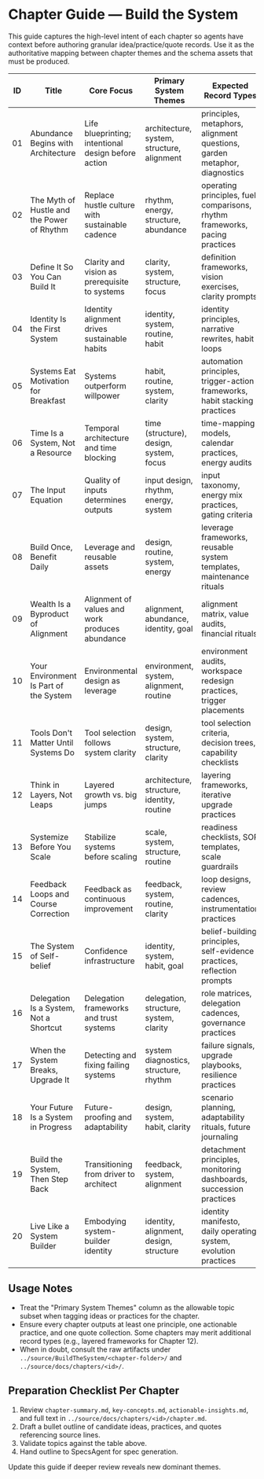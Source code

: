# Chapter Guide — Build the System

This guide captures the high-level intent of each chapter so agents have context before authoring granular idea/practice/quote records. Use it as the authoritative mapping between chapter themes and the schema assets that must be produced.

| ID | Title | Core Focus | Primary System Themes | Expected Record Types |
|----|-------|------------|-----------------------|-----------------------|
| 01 | Abundance Begins with Architecture | Life blueprinting; intentional design before action | architecture, system, structure, alignment | principles, metaphors, alignment questions, garden metaphor, diagnostics |
| 02 | The Myth of Hustle and the Power of Rhythm | Replace hustle culture with sustainable cadence | rhythm, energy, structure, abundance | operating principles, fuel comparisons, rhythm frameworks, pacing practices |
| 03 | Define It So You Can Build It | Clarity and vision as prerequisite to systems | clarity, system, structure, focus | definition frameworks, vision exercises, clarity prompts |
| 04 | Identity Is the First System | Identity alignment drives sustainable habits | identity, system, routine, habit | identity principles, narrative rewrites, habit loops |
| 05 | Systems Eat Motivation for Breakfast | Systems outperform willpower | habit, routine, system, clarity | automation principles, trigger-action frameworks, habit stacking practices |
| 06 | Time Is a System, Not a Resource | Temporal architecture and time blocking | time (structure), design, system, focus | time-mapping models, calendar practices, energy audits |
| 07 | The Input Equation | Quality of inputs determines outputs | input design, rhythm, energy, system | input taxonomy, energy mix practices, gating criteria |
| 08 | Build Once, Benefit Daily | Leverage and reusable assets | design, routine, system, energy | leverage frameworks, reusable system templates, maintenance rituals |
| 09 | Wealth Is a Byproduct of Alignment | Alignment of values and work produces abundance | alignment, abundance, identity, goal | alignment matrix, value audits, financial rituals |
| 10 | Your Environment Is Part of the System | Environmental design as leverage | environment, system, alignment, routine | environment audits, workspace redesign practices, trigger placements |
| 11 | Tools Don't Matter Until Systems Do | Tool selection follows system clarity | design, system, structure, clarity | tool selection criteria, decision trees, capability checklists |
| 12 | Think in Layers, Not Leaps | Layered growth vs. big jumps | architecture, structure, identity, routine | layering frameworks, iterative upgrade practices |
| 13 | Systemize Before You Scale | Stabilize systems before scaling | scale, system, structure, routine | readiness checklists, SOP templates, scale guardrails |
| 14 | Feedback Loops and Course Correction | Feedback as continuous improvement | feedback, system, routine, clarity | loop designs, review cadences, instrumentation practices |
| 15 | The System of Self-belief | Confidence infrastructure | identity, system, habit, goal | belief-building principles, self-evidence practices, reflection prompts |
| 16 | Delegation Is a System, Not a Shortcut | Delegation frameworks and trust systems | delegation, structure, system, clarity | role matrices, delegation cadences, governance practices |
| 17 | When the System Breaks, Upgrade It | Detecting and fixing failing systems | system diagnostics, structure, rhythm | failure signals, upgrade playbooks, resilience practices |
| 18 | Your Future Is a System in Progress | Future-proofing and adaptability | design, system, habit, clarity | scenario planning, adaptability rituals, future journaling |
| 19 | Build the System, Then Step Back | Transitioning from driver to architect | feedback, system, alignment | detachment principles, monitoring dashboards, succession practices |
| 20 | Live Like a System Builder | Embodying system-builder identity | identity, alignment, design, structure | identity manifesto, daily operating system, evolution practices |

## Usage Notes
- Treat the "Primary System Themes" column as the allowable topic subset when tagging ideas or practices for the chapter.
- Ensure every chapter outputs at least one principle, one actionable practice, and one quote collection. Some chapters may merit additional record types (e.g., layered frameworks for Chapter 12).
- When in doubt, consult the raw artifacts under `../source/BuildTheSystem/<chapter-folder>/` and `../source/docs/chapters/<id>/`.

## Preparation Checklist Per Chapter
1. Review `chapter-summary.md`, `key-concepts.md`, `actionable-insights.md`, and full text in `../source/docs/chapters/<id>/chapter.md`.
2. Draft a bullet outline of candidate ideas, practices, and quotes referencing source lines.
3. Validate topics against the table above.
4. Hand outline to SpecsAgent for spec generation.

Update this guide if deeper review reveals new dominant themes.
